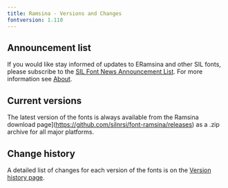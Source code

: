 ```yaml
---
title: Ramsina - Versions and Changes
fontversion: 1.110
---
```


## Announcement list

If you would like stay informed of updates to ERamsina and other SIL fonts, please subscribe to the [SIL Font News Announcement List](https://groups.google.com/a/groups.sil.org/forum/#!forum/sil-font-news). For more information see [About](about.md).

## Current versions

The latest version of the fonts is always available from the Ramsina download page](https://github.com/silnrsi/font-ramsina/releases) as a .zip archive for all major platforms.

## Change history

A detailed list of changes for each version of the fonts is on the [Version history page](history.md).
